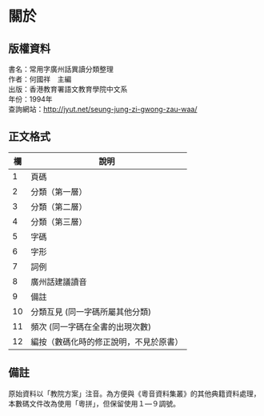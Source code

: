 關於
====

版權資料
--------
書名：常用字廣州話異讀分類整理 <br>
作者：何國祥　主編 <br>
出版：香港教育署語文教育學院中文系 <br>
年份：1994年 <br>
查詢網站：http://jyut.net/seung-jung-zi-gwong-zau-waa/

正文格式
--------

| 欄  | 說明                                   |
|-----|----------------------------------------|
| 1   | 頁碼                                   |
| 2   | 分類（第一層）                         |
| 3   | 分類（第二層）                         |
| 4   | 分類（第三層）                         |
| 5   | 字碼                                   |
| 6   | 字形                                   |
| 7   | 詞例                                   |
| 8   | 廣州話建議讀音                         |
| 9   | 備註                                   |
| 10  | 分類互見 (同一字碼所屬其他分類)        |
| 11  | 頻次 (同一字碼在全書的出現次數)        |
| 12  | 編按（數碼化時的修正說明，不見於原書） |

備註
----
原始資料以「教院方案」注音。為方便與《粵音資料集叢》的其他典籍資料處理，本數碼文件改為使用「粵拼」，但保留使用１—９調號。